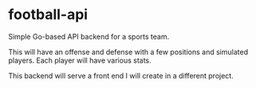 # football-api
Simple Go-based API backend for a sports team. 

This will have an offense and defense with a few positions and simulated players. Each player will have various stats. 

This backend will serve a front end I will create in a different project. 
